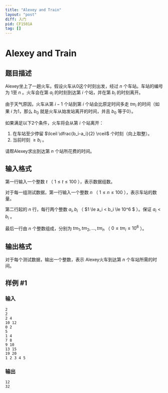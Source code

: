 ```yaml
---
title: "Alexey and Train"
layout: "post"
diff: 入门
pid: CF1501A
tag: []
---
```


# Alexey and Train

## 题目描述

Alexey坐上了一趟火车。假设火车从0这个时刻出发，经过 $n$ 个车站。车站的编号为 1至 $n$ 。火车会在第 $a_i$ 的时刻到达第 $i$ 个站，并在第 $b_i$ 的时刻离开。

由于天气原因，火车从第 $i-1$ 个站到第 $i$ 个站会比原定时间多走 $tm_i$ 的时间（如果 $i$ 为1，那么 $b_0$ 就是火车从始发站离开的时间，并且 $b_0$ 等于0）。

如果满足以下2个条件，火车将会从第 $i$ 个站离开：

1. 在车站至少停留 $\lceil \dfrac{b_i-a_i}{2} \rceil$ 个时刻（向上取整）。
2. 当前时刻 $\ge b_i$ 。

请帮Alexey求出到达第 $n$ 个站所花费的时间。

## 输入格式

第一行输入一个整数 $t$ （ $1 \le t \le 100$ ），表示数据组数。

对于每一组测试数据，第一行输入一个整数 $n$ （ $1 \le n \le 100$ ），表示车站的数量。

第二行起的 $n$ 行，每行两个整数 $a_i,b_i$ （ $1 \le a_i < b_i \le 10^6 $ ）。保证 $a_i<b_i$ 。

最后一行由 $n$ 个整数组成，分别为 $tm_1,tm_2,...,tm_n$ （ $0 \le tm_i \le 10^6$ ）。

## 输出格式

对于每个测试数据，输出一个整数，表示 Alexey火车到达第 $n$ 个车站所需的时间。

## 样例 #1

### 输入

```
2
2
2 4
10 12
0 2
5
1 4
7 8
9 10
13 15
19 20
1 2 3 4 5
```

### 输出

```
12
32
```

